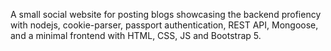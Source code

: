 A small social website for posting blogs showcasing the backend profiency with nodejs, cookie-parser, passport authentication, REST API, Mongoose, and a minimal frontend with HTML, CSS, JS and Bootstrap 5.
